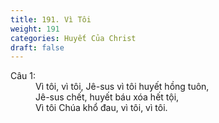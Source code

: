 ```yaml
---
title: 191. Vì Tôi
weight: 191
categories: Huyết Của Christ
draft: false
---
```

<dl><dt>Câu 1:</dt><dd data-verse="1">Vì tôi, vì tôi, Jê-sus vì tôi huyết hồng tuôn, <br/>Jê-sus chết, huyết báu xóa hết tội, <br/>Vì tôi Chúa khổ đau, vì tôi, vì tôi. </dd></dl>